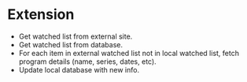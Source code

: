 # Extension

- Get watched list from external site.
- Get watched list from database.
- For each item in external watched list not in local watched list, fetch program details (name, series, dates, etc).
- Update local database with new info.
